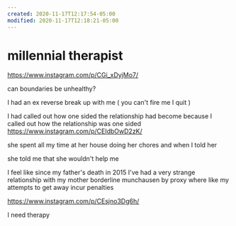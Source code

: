 ```yaml
---
created: 2020-11-17T12:17:54-05:00
modified: 2020-11-17T12:18:21-05:00
---
```


# millennial therapist

https://www.instagram.com/p/CGi_xDyjMo7/

can boundaries be unhealthy? 

I had an ex reverse break up with me
( you can't fire me I quit )

I had called out how one sided the relationship had become
because I called out how the relationship was one sided 
https://www.instagram.com/p/CEIdbOwD2zK/

she spent all my time at her house doing her chores
and when I told her 

she told me that she wouldn't help me 

I feel like since my father's death in 2015
I've had a very strange relationship with my mother
borderline munchausen by proxy
where like my attempts to get away incur penalties

https://www.instagram.com/p/CEsjno3Dg6h/

I need therapy